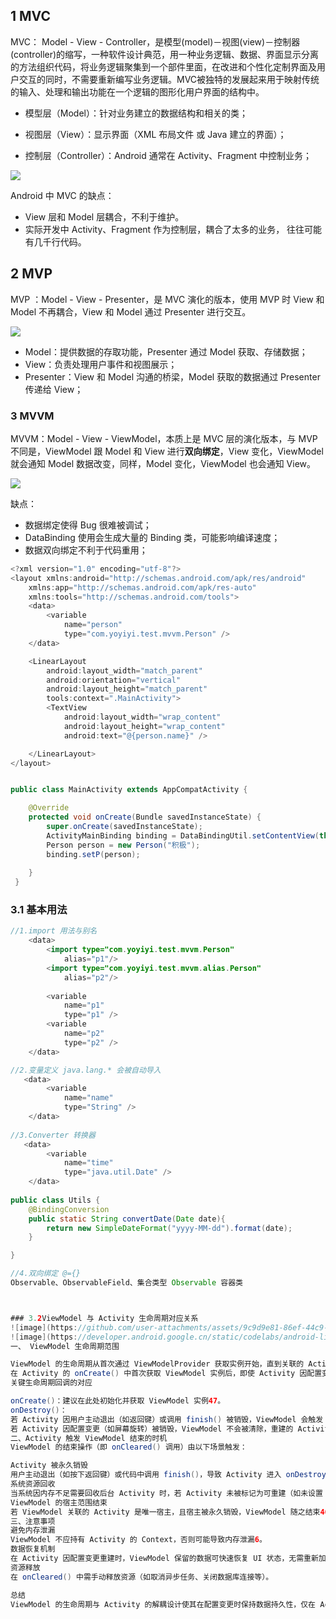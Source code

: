 ## 1 MVC

MVC： Model - View - Controller，是模型(model)－视图(view)－控制器(controller)的缩写，一种软件设计典范，用一种业务逻辑、数据、界面显示分离的方法组织代码，将业务逻辑聚集到一个部件里面，在改进和个性化定制界面及用户交互的同时，不需要重新编写业务逻辑。MVC被独特的发展起来用于映射传统的输入、处理和输出功能在一个逻辑的图形化用户界面的结构中。

* 模型层（Model）：针对业务建立的数据结构和相关的类；

* 视图层（View）：显示界面（XML 布局文件 或 Java 建立的界面）；

* 控制层（Controller）：Android 通常在 Activity、Fragment 中控制业务；

![](../asset/mvc.png)

Android 中 MVC 的缺点：

* View 层和 Model 层耦合，不利于维护。
* 实际开发中 Activity、Fragment 作为控制层，耦合了太多的业务， 往往可能有几千行代码。

## 2 MVP

MVP ：Model - View - Presenter，是 MVC 演化的版本，使用 MVP 时 View 和 Model 不再耦合，View 和 Model 通过 Presenter  进行交互。

![](../asset/mvp.png)

* Model：提供数据的存取功能，Presenter 通过 Model 获取、存储数据；
* View：负责处理用户事件和视图展示；
* Presenter：View 和 Model 沟通的桥梁，Model 获取的数据通过 Presenter 传递给 View；

### 3 MVVM

MVVM：Model - View - ViewModel，本质上是 MVC 层的演化版本，与 MVP 不同是，ViewModel 跟 Model 和 View 进行**双向绑定**，View 变化，ViewModel 就会通知 Model 数据改变，同样，Model 变化，ViewModel 也会通知 View。

![](../asset/mvvm.png)

缺点：

* 数据绑定使得 Bug 很难被调试；
* DataBinding 使用会生成大量的 Binding 类，可能影响编译速度；
* 数据双向绑定不利于代码重用；





```java
<?xml version="1.0" encoding="utf-8"?>
<layout xmlns:android="http://schemas.android.com/apk/res/android"
    xmlns:app="http://schemas.android.com/apk/res-auto"
    xmlns:tools="http://schemas.android.com/tools">
    <data>
        <variable
            name="person"
            type="com.yoyiyi.test.mvvm.Person" />
    </data>

    <LinearLayout
        android:layout_width="match_parent"
        android:orientation="vertical"
        android:layout_height="match_parent"
        tools:context=".MainActivity">
        <TextView
            android:layout_width="wrap_content"
            android:layout_height="wrap_content"
            android:text="@{person.name}" />

    </LinearLayout>
</layout>


public class MainActivity extends AppCompatActivity {

    @Override
    protected void onCreate(Bundle savedInstanceState) {
        super.onCreate(savedInstanceState);
        ActivityMainBinding binding = DataBindingUtil.setContentView(this, R.layout.activity_main);
        Person person = new Person("积极");
        binding.setP(person);
        
    }
 }   
```

### 3.1 基本用法

```java
//1.import 用法与别名
    <data>
        <import type="com.yoyiyi.test.mvvm.Person"
            alias="p1"/>
        <import type="com.yoyiyi.test.mvvm.alias.Person"
            alias="p2"/>
        
        <variable
            name="p1"
            type="p1" />
        <variable
            name="p2"
            type="p2" />
    </data>

//2.变量定义 java.lang.* 会被自动导入
   <data>       
        <variable
            name="name"
            type="String" />  
    </data>
    
//3.Converter 转换器
   <data>       
        <variable
            name="time"
            type="java.util.Date" />  
    </data>      
   
public class Utils {
    @BindingConversion
    public static String convertDate(Date date){
        return new SimpleDateFormat("yyyy-MM-dd").format(date);
    }

}    

//4.双向绑定 @={}
Observable、ObservableField、集合类型 Observable 容器类



### 3.2ViewModel 与 Activity 生命周期对应关系
![image](https://github.com/user-attachments/assets/9c9d9e81-86ef-44c9-a148-ee1033cafc5a)
![image](https://developer.android.google.cn/static/codelabs/android-lifecycles/img/1d42e8efcb42ff58_1920.png)
一、 ViewModel 生命周期范围‌

ViewModel 的生命周期从首次通过 ViewModelProvider 获取实例开始，直到关联的 Activity ‌完全销毁‌（非配置变更导致的销毁）时结束46。
在 Activity 的 onCreate() 中首次获取 ViewModel 实例后，即使 Activity 因配置变更（如屏幕旋转）被销毁重建，ViewModel 仍会保留46。
‌关键生命周期回调的对应‌

‌onCreate()‌：建议在此处初始化并获取 ViewModel 实例47。
‌onDestroy()‌：
若 Activity 因用户主动退出（如返回键）或调用 finish() 被销毁，ViewModel 会触发 onCleared() 清理资源46。
若 Activity 因配置变更（如屏幕旋转）被销毁，ViewModel ‌不会‌被清除，重建的 Activity 会复用原实例48。
二、Activity 触发 ViewModel 结束的时机
ViewModel 的结束操作（即 onCleared() 调用）由以下场景触发：

‌Activity 被永久销毁‌
用户主动退出（如按下返回键）或代码中调用 finish()，导致 Activity 进入 onDestroy() 且不再重建46。
‌系统资源回收‌
当系统因内存不足需要回收后台 Activity 时，若 Activity 未被标记为可重建（如未设置 configChanges），ViewModel 会被销毁8。
‌ViewModel 的宿主范围结束‌
若 ViewModel 关联的 Activity 是唯一宿主，且宿主被永久销毁，ViewModel 随之结束46。
三、注意事项
‌避免内存泄漏‌
ViewModel ‌不应持有 Activity 的 Context‌，否则可能导致内存泄漏6。
‌数据恢复机制‌
在 Activity 因配置变更重建时，ViewModel 保留的数据可快速恢复 UI 状态，无需重新加载。
‌资源释放‌
在 onCleared() 中需手动释放资源（如取消异步任务、关闭数据库连接等）。

总结
ViewModel 的生命周期与 Activity 的解耦设计使其在配置变更时保持数据持久性，仅在 Activity 被永久销毁时释放资源。开发者需区分配置变更与永久销毁场景，合理管理数据与资源


